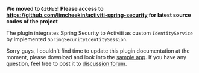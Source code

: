 **We moved to `GitHub`! Please access to https://github.com/limcheekin/activiti-spring-security for latest source codes of the project**

The plugin integrates Spring Security to Activiti as custom `IdentityService` by implemented `SpringSecurityIdentitySession`.

Sorry guys, I couldn't find time to update this plugin documentation at the moment, please download and look into the [sample app](http://code.google.com/p/grails-activiti-spring-security-plugin/downloads/detail?name=new-activiti-spring-security-test2.zip). If you have any question, feel free to post it to [discussion forum](http://groups.google.com/group/grails-activiti-plugin).
